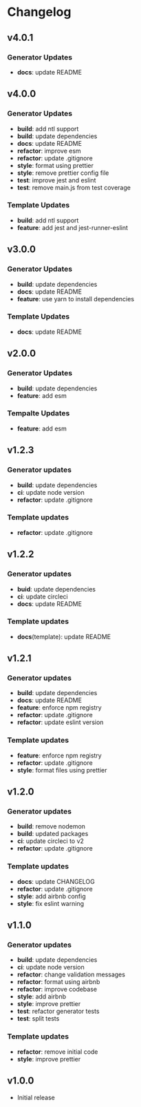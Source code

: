 # Changelog

## v4.0.1

### Generator Updates

- **docs**: update README

## v4.0.0

### Generator Updates

- **build**: add ntl support
- **build**: update dependencies
- **docs**: update README
- **refactor**: improve esm
- **refactor**: update .gitignore
- **style**: format using prettier
- **style**: remove prettier config file
- **test**: improve jest and eslint
- **test**: remove main.js from test coverage

### Template Updates

- **build**: add ntl support
- **feature**: add jest and jest-runner-eslint

## v3.0.0

### Generator Updates

- **build**: update dependencies
- **docs**: update README
- **feature**: use yarn to install dependencies

### Template Updates

- **docs**: update README

## v2.0.0

### Generator Updates

- **build**: update dependencies
- **feature**: add esm

### Tempalte Updates

- **feature**: add esm

## v1.2.3

### Generator updates

- **build**: update dependencies
- **ci**: update node version
- **refactor**: update .gitignore

### Template updates

- **refactor**: update .gitignore

## v1.2.2

### Generator updates

- **buid**: update dependencies
- **ci**: update circleci
- **docs**: update README

### Template updates

- **docs**(template): update README

## v1.2.1

### Generator updates

- **build**: update dependencies
- **docs**: update README
- **feature**: enforce npm registry
- **refactor**: update .gitignore
- **refactor**: update eslint version

### Template updates

- **feature**: enforce npm registry
- **refactor**: update .gitignore
- **style**: format files using prettier

## v1.2.0

### Generator updates

- **build**: remove nodemon
- **build**: updated packages
- **ci**: update circleci to v2
- **refactor**: update .gitignore

### Template updates

- **docs**: update CHANGELOG
- **refactor**: update .gitignore
- **style**: add airbnb config
- **style**: fix eslint warning

## v1.1.0

### Generator updates

- **build**: update dependencies
- **ci**: update node version
- **refactor**: change validation messages
- **refactor**: format using airbnb
- **refactor**: improve codebase
- **style**: add airbnb
- **style**: improve prettier
- **test**: refactor generator tests
- **test**: split tests

### Template updates

- **refactor**: remove initial code
- **style**: improve prettier

## v1.0.0

- Initial release
